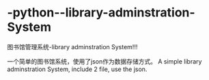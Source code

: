 # -python--library-adminstration-System
图书馆管理系统-library adminstration System!!!

一个简单的图书馆系统，使用了json作为数据存储方式。
A simple library adminstration System, include 2 file, use the json.
